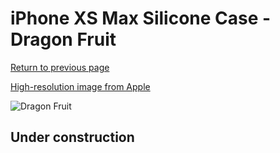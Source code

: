 # iPhone XS Max Silicone Case - Dragon Fruit

[Return to previous page](/iphone_x)

[High-resolution image from Apple](https://store.storeimages.cdn-apple.com/8756/as-images.apple.com/is/MW972?wid=4500&hei=4500&fmt=png)

<div style="width: 512px"><img src="/almost_uncompressed/MW972.webp" alt="Dragon Fruit"></div>

## Under construction
